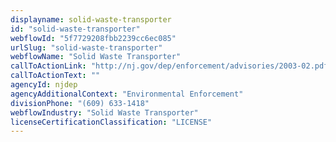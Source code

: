 ```yaml
---
displayname: solid-waste-transporter
id: "solid-waste-transporter"
webflowId: "5f7729208fbb2239cc6ec085"
urlSlug: "solid-waste-transporter"
webflowName: "Solid Waste Transporter"
callToActionLink: "http://nj.gov/dep/enforcement/advisories/2003-02.pdf"
callToActionText: ""
agencyId: njdep
agencyAdditionalContext: "Environmental Enforcement"
divisionPhone: "(609) 633-1418"
webflowIndustry: "Solid Waste Transporter"
licenseCertificationClassification: "LICENSE"
---
```

